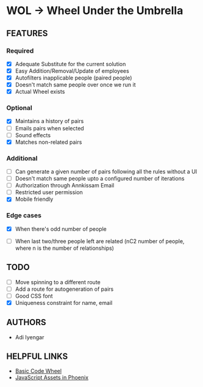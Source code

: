 # WOL -> Wheel Under the Umbrella

## FEATURES

### Required

- [x] Adequate Substitute for the current solution
- [x] Easy Addition/Removal/Update of employees
- [x] Autofilters inapplicable people (paired people)
- [x] Doesn't match same people over once we run it
- [x] Actual Wheel exists

### Optional

- [x] Maintains a history of pairs
- [ ] Emails pairs when selected
- [ ] Sound effects
- [x] Matches non-related pairs

### Additional

- [ ] Can generate a given number of pairs following all the rules without a UI
- [ ] Doesn't match same people upto a configured number of iterations
- [ ] Authorization through Annkissam Email
- [ ] Restricted user permission
- [x] Mobile friendly

### Edge cases

- [x] When there's odd number of people
- [ ] When last two/three people left are related (nC2 number of people, where n is the number of relationships)


## TODO

- [ ] Move spinning to a different route
- [ ] Add a route for autogeneration of pairs
- [ ] Good CSS font
- [x] Uniqueness constraint for name, email

## AUTHORS

- Adi Iyengar


## HELPFUL LINKS

- [Basic Code Wheel](http://dougtesting.net/winwheel/examples/basic_code_wheel)
- [JavaScript Assets in Phoenix](https://elixirforum.com/t/javascript-assets-in-phoenix/3364)
